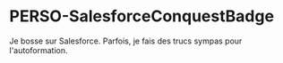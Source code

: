 # PERSO-SalesforceConquestBadge
Je bosse sur Salesforce. Parfois, je fais des trucs sympas pour l'autoformation. 
